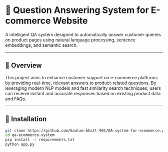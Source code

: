 # 🛒 Question Answering System for E-commerce Website

A intelligent QA system designed to automatically answer customer queries on product pages using natural language processing, sentence embeddings, and semantic search.

---

## 📌 Overview

This project aims to enhance customer support on e-commerce platforms by providing real-time, relevant answers to product-related questions. By leveraging modern NLP models and fast similarity search techniques, users can receive instant and accurate responses based on existing product data and FAQs.

---

## 🔧 Installation

```bash
git clone https://github.com/Gautam-bhatt-901/QA-system-for-ecommerce.git
cd qa-ecommerce-system
pip install -r requirements.txt
python app.py